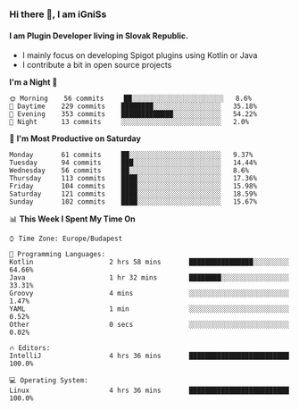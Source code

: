 ### Hi there 👋, I am iGniSs

#### I am Plugin Developer living in Slovak Republic.
- I mainly focus on developing Spigot plugins using Kotlin or Java
- I contribute a bit in open source projects

<!--START_SECTION:waka-->
**I'm a Night 🦉** 

```text
🌞 Morning    56 commits     ██░░░░░░░░░░░░░░░░░░░░░░░   8.6% 
🌆 Daytime    229 commits    ████████░░░░░░░░░░░░░░░░░   35.18% 
🌃 Evening    353 commits    █████████████░░░░░░░░░░░░   54.22% 
🌙 Night      13 commits     ░░░░░░░░░░░░░░░░░░░░░░░░░   2.0%

```
📅 **I'm Most Productive on Saturday** 

```text
Monday       61 commits     ██░░░░░░░░░░░░░░░░░░░░░░░   9.37% 
Tuesday      94 commits     ███░░░░░░░░░░░░░░░░░░░░░░   14.44% 
Wednesday    56 commits     ██░░░░░░░░░░░░░░░░░░░░░░░   8.6% 
Thursday     113 commits    ████░░░░░░░░░░░░░░░░░░░░░   17.36% 
Friday       104 commits    ████░░░░░░░░░░░░░░░░░░░░░   15.98% 
Saturday     121 commits    ████░░░░░░░░░░░░░░░░░░░░░   18.59% 
Sunday       102 commits    ████░░░░░░░░░░░░░░░░░░░░░   15.67%

```


📊 **This Week I Spent My Time On** 

```text
⌚︎ Time Zone: Europe/Budapest

💬 Programming Languages: 
Kotlin                   2 hrs 58 mins       ████████████████░░░░░░░░░   64.66% 
Java                     1 hr 32 mins        ████████░░░░░░░░░░░░░░░░░   33.31% 
Groovy                   4 mins              ░░░░░░░░░░░░░░░░░░░░░░░░░   1.47% 
YAML                     1 min               ░░░░░░░░░░░░░░░░░░░░░░░░░   0.52% 
Other                    0 secs              ░░░░░░░░░░░░░░░░░░░░░░░░░   0.02%

🔥 Editors: 
IntelliJ                 4 hrs 36 mins       █████████████████████████   100.0%

💻 Operating System: 
Linux                    4 hrs 36 mins       █████████████████████████   100.0%

```


<!--END_SECTION:waka-->